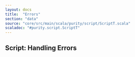 ```yaml
---
layout: docs
title:  "Errors"
section: "data"
source: "core/src/main/scala/purity/script/ScriptT.scala"
scaladoc: "#purity.script.ScriptT"
---
```


## Script: Handling Errors